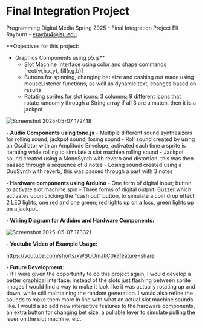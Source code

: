 # Final Integration Project
Programming Digital Media Spring 2025 - Final Integration Project
Eli Rayburn - eraybu4@lsu.edu

**Objectives for this project:
  - Graphics Components using p5.js**
     - Slot Machine Interface using color and shape commands [rect(w,h,x,y), fill(r,g,b)]
     - Buttons for spinning, changing bet size and cashing out made using mouseListener
        functions, as well as dynamic text, changes based on results
     - Rotating sprites for slot icons: 3 columns; 9 different icons that rotate randomly through a
        String array if all 3 are a match, then it is a jackpot

  ![Screenshot 2025-05-07 172418](https://github.com/user-attachments/assets/070b8921-d708-4312-8ec4-7561517003d9)


 **- Audio Components using tone.js**
     - Multiple different sound synthesizers for rolling sound, jackpot sound, losing sound
     - Roll sound created by using an Oscillator with an Amplitude Envelope, activated each time a sprite
        is iterating while rolling to simulate a slot machien rolling sound
     - Jackpot sound created using a MonoSynth with reverb and distortion,  this was then passed through a sequence of 8 notes
     - Losing sound created using a DuoSynth with reverb, this was passed through a part with 3 notes
       
  **- Hardware components using Arduino**
     - One form of digital input; button to activate slot machine spin
     - Three forms of digital output; Buzzer which activates upon clicking the "cash out" button,
        to simulate a coin drop effect; 2 LED lights, one red and one green; red lights up on a loss,
        green lights up on a jackpot.

 **- Wiring Diagram for Arduino and Hardware Components:**
  
   ![Screenshot 2025-05-07 173321](https://github.com/user-attachments/assets/cc4682fb-7570-4ad5-834f-a7dffcc0811e)


 **- Youtube Video of Example Usage:**

   https://youtube.com/shorts/xWSUOmJkC0k?feature=share

 **- Future Development:**  
    - If I were given the opportunity to do this project again, I would develop a better graphical interface.
      instead of the slots just flashing between sprite images I would find a way to make it look like it was 
      actually rotating up and down, while still maintaining the random generation. I would also refine the sounds
      to make them more in line with what an actual slot machine sounds like. I would also add new interactive 
      features to the hardware components, an extra button for changing bet size, a pullable lever to simulate 
      pulling the lever on the slot machine, etc.
  
